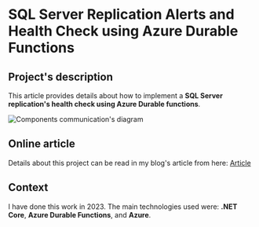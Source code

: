 # SQL Server Replication Alerts and Health Check using Azure Durable Functions 

## Project's description

This article provides details about how to implement a **SQL Server replication's health check using Azure Durable functions**.

![Components communication's diagram](./Images/ReplicationHealthCheck1.)

## Online article
Details about this project can be read in my blog's article from here: 
[Article]([https://www.ideliversoft.com/post/distributed-tracing-using-spring-cloud-sleuth-zipkin-and-kafka](https://www.linkedin.com/pulse/sql-server-replication-alerts-health-check-using-azure-eugen-frunza-6srec/?trackingId=yvv5zVVdSsClwRosnmvtPg%3D%3D))

## Context
I have done this work in 2023. The main technologies used were: **.NET Core**, **Azure Durable Functions**, and **Azure**.
